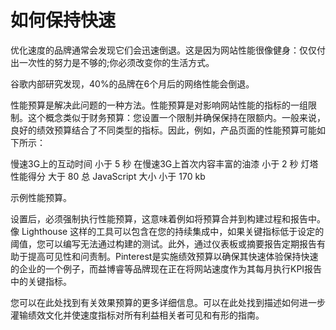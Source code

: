 # 如何保持快速

优化速度的品牌通常会发现它们会迅速倒退。这是因为网站性能很像健身：仅仅付出一次性的努力是不够的;你必须改变你的生活方式。

谷歌内部研究发现，40%的品牌在6个月后的网络性能会倒退。

性能预算是解决此问题的一种方法。性能预算是对影响网站性能的指标的一组限制。这个概念类似于财务预算：您设置一个限制并确保保持在限额内。一般来说，良好的绩效预算结合了不同类型的指标。因此，例如，产品页面的性能预算可能如下所示：

慢速3G上的互动时间	小于	5 秒
在慢速3G上首次内容丰富的油漆	小于	2 秒
灯塔性能得分	大于	80
总 JavaScript 大小	小于	170 kb

示例性能预算。

设置后，必须强制执行性能预算，这意味着例如将预算合并到构建过程和报告中。像 Lighthouse 这样的工具可以包含在您的持续集成中，如果关键指标低于设定的阈值，您可以编写无法通过构建的测试。此外，通过仪表板或摘要报告定期报告有助于提高可见性和问责制。Pinterest是实施绩效预算以确保其快速体验保持快速的企业的一个例子，而益博睿等品牌现在正在将网站速度作为其每月执行KPI报告中的关键指标。

您可以在此处找到有关效果预算的更多详细信息。可以在此处找到描述如何进一步灌输绩效文化并使速度指标对所有利益相关者可见和有形的指南。
